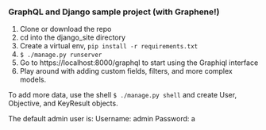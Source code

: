 ### GraphQL and Django sample project (with Graphene!)

1. Clone or download the repo
2. cd into the django_site directory
3. Create a virtual env, `pip install -r requirements.txt`
4. `$ ./manage.py runserver`
5. Go to https://localhost:8000/graphql to start using the Graphiql interface
6. Play around with adding custom fields, filters, and more complex models.

To add more data, use the shell `$ ./manage.py shell` and create User, Objective, and KeyResult objects.

The default admin user is:
Username: admin
Password: a